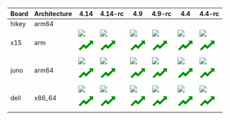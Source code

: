 <table>
<thead>
<tr><th>Board  </th><th>Architecture  </th><th>4.14                                                                                                                                                                                                                                                                                                                                                                                                   </th><th>4.14-rc                                                                                                                                                                                                                                                                                                                                                                                                         </th><th>4.9                                                                                                                                                                                                                                                                                                                                                                                                       </th><th>4.9-rc                                                                                                                                                                                                                                                                                                                                                                                                       </th><th>4.4                                                                                                                                                                                                                                                                                                                                                                                                       </th><th>4.4-rc                                                                                                                                                                                                                                                                                                                                                                                                       </th></tr>
</thead>
<tbody>
<tr><td>hikey  </td><td>arm64         </td><td>                                                                                                                                                                                                                                                                                                                                                                                                       </td><td>                                                                                                                                                                                                                                                                                                                                                                                                                </td><td>                                                                                                                                                                                                                                                                                                                                                                                                          </td><td>                                                                                                                                                                                                                                                                                                                                                                                                             </td><td>                                                                                                                                                                                                                                                                                                                                                                                                          </td><td>                                                                                                                                                                                                                                                                                                                                                                                                             </td></tr>
<tr><td>x15    </td><td>arm           </td><td><a href="https://ci.linaro.org/view/lkft/job/openembedded-lkft-linux-stable-4.14/DISTRO=rpb,MACHINE=am57xx-evm,label=docker-lkft/"><img src="https://ci.linaro.org/buildStatus/icon?job=openembedded-lkft-linux-stable-4.14/DISTRO=rpb,MACHINE=am57xx-evm,label=docker-lkft" /></a><br /><a href="https://qa-reports.linaro.org/lkft/linux-stable-4.14-oe/"><img src="squad_favicon.png" /></a>        </td><td><a href="https://ci.linaro.org/view/lkft/job/openembedded-lkft-linux-stable-rc-4.14/DISTRO=rpb,MACHINE=am57xx-evm,label=docker-lkft/"><img src="https://ci.linaro.org/buildStatus/icon?job=openembedded-lkft-linux-stable-rc-4.14/DISTRO=rpb,MACHINE=am57xx-evm,label=docker-lkft" /></a><br /><a href="https://qa-reports.linaro.org/lkft/linux-stable-rc-4.14-oe/"><img src="squad_favicon.png" /></a>        </td><td><a href="https://ci.linaro.org/view/lkft/job/openembedded-lkft-linux-stable-rc-4.9/DISTRO=rpb,MACHINE=am57xx-evm,label=docker-lkft/"><img src="https://ci.linaro.org/buildStatus/icon?job=openembedded-lkft-linux-stable-rc-4.9/DISTRO=rpb,MACHINE=am57xx-evm,label=docker-lkft" /></a><br /><a href="https://qa-reports.linaro.org/lkft/linux-stable-4.9-oe/"><img src="squad_favicon.png" /></a>        </td><td><a href="https://ci.linaro.org/view/lkft/job/openembedded-lkft-linux-stable-rc-4.9/DISTRO=rpb,MACHINE=am57xx-evm,label=docker-lkft/"><img src="https://ci.linaro.org/buildStatus/icon?job=openembedded-lkft-linux-stable-rc-4.9/DISTRO=rpb,MACHINE=am57xx-evm,label=docker-lkft" /></a><br /><a href="https://qa-reports.linaro.org/lkft/linux-stable-rc-4.9-oe/"><img src="squad_favicon.png" /></a>        </td><td><a href="https://ci.linaro.org/view/lkft/job/openembedded-lkft-linux-stable-rc-4.4/DISTRO=rpb,MACHINE=am57xx-evm,label=docker-lkft/"><img src="https://ci.linaro.org/buildStatus/icon?job=openembedded-lkft-linux-stable-rc-4.4/DISTRO=rpb,MACHINE=am57xx-evm,label=docker-lkft" /></a><br /><a href="https://qa-reports.linaro.org/lkft/linux-stable-4.4-oe/"><img src="squad_favicon.png" /></a>        </td><td><a href="https://ci.linaro.org/view/lkft/job/openembedded-lkft-linux-stable-rc-4.4/DISTRO=rpb,MACHINE=am57xx-evm,label=docker-lkft/"><img src="https://ci.linaro.org/buildStatus/icon?job=openembedded-lkft-linux-stable-rc-4.4/DISTRO=rpb,MACHINE=am57xx-evm,label=docker-lkft" /></a><br /><a href="https://qa-reports.linaro.org/lkft/linux-stable-rc-4.4-oe/"><img src="squad_favicon.png" /></a>        </td></tr>
<tr><td>juno   </td><td>arm64         </td><td><a href="https://ci.linaro.org/view/lkft/job/openembedded-lkft-linux-stable-4.14/DISTRO=rpb,MACHINE=juno,label=docker-lkft/"><img src="https://ci.linaro.org/buildStatus/icon?job=openembedded-lkft-linux-stable-4.14/DISTRO=rpb,MACHINE=juno,label=docker-lkft" /></a><br /><a href="https://qa-reports.linaro.org/lkft/linux-stable-4.14-oe/"><img src="squad_favicon.png" /></a>                    </td><td><a href="https://ci.linaro.org/view/lkft/job/openembedded-lkft-linux-stable-rc-4.14/DISTRO=rpb,MACHINE=juno,label=docker-lkft/"><img src="https://ci.linaro.org/buildStatus/icon?job=openembedded-lkft-linux-stable-rc-4.14/DISTRO=rpb,MACHINE=juno,label=docker-lkft" /></a><br /><a href="https://qa-reports.linaro.org/lkft/linux-stable-rc-4.14-oe/"><img src="squad_favicon.png" /></a>                    </td><td><a href="https://ci.linaro.org/view/lkft/job/openembedded-lkft-linux-stable-rc-4.9/DISTRO=rpb,MACHINE=juno,label=docker-lkft/"><img src="https://ci.linaro.org/buildStatus/icon?job=openembedded-lkft-linux-stable-rc-4.9/DISTRO=rpb,MACHINE=juno,label=docker-lkft" /></a><br /><a href="https://qa-reports.linaro.org/lkft/linux-stable-4.9-oe/"><img src="squad_favicon.png" /></a>                    </td><td><a href="https://ci.linaro.org/view/lkft/job/openembedded-lkft-linux-stable-rc-4.9/DISTRO=rpb,MACHINE=juno,label=docker-lkft/"><img src="https://ci.linaro.org/buildStatus/icon?job=openembedded-lkft-linux-stable-rc-4.9/DISTRO=rpb,MACHINE=juno,label=docker-lkft" /></a><br /><a href="https://qa-reports.linaro.org/lkft/linux-stable-rc-4.9-oe/"><img src="squad_favicon.png" /></a>                    </td><td><a href="https://ci.linaro.org/view/lkft/job/openembedded-lkft-linux-stable-rc-4.4/DISTRO=rpb,MACHINE=juno,label=docker-lkft/"><img src="https://ci.linaro.org/buildStatus/icon?job=openembedded-lkft-linux-stable-rc-4.4/DISTRO=rpb,MACHINE=juno,label=docker-lkft" /></a><br /><a href="https://qa-reports.linaro.org/lkft/linux-stable-4.4-oe/"><img src="squad_favicon.png" /></a>                    </td><td><a href="https://ci.linaro.org/view/lkft/job/openembedded-lkft-linux-stable-rc-4.4/DISTRO=rpb,MACHINE=juno,label=docker-lkft/"><img src="https://ci.linaro.org/buildStatus/icon?job=openembedded-lkft-linux-stable-rc-4.4/DISTRO=rpb,MACHINE=juno,label=docker-lkft" /></a><br /><a href="https://qa-reports.linaro.org/lkft/linux-stable-rc-4.4-oe/"><img src="squad_favicon.png" /></a>                    </td></tr>
<tr><td>dell   </td><td>x86_64        </td><td><a href="https://ci.linaro.org/view/lkft/job/openembedded-lkft-linux-stable-4.14/DISTRO=rpb,MACHINE=intel-core2-32,label=docker-lkft/"><img src="https://ci.linaro.org/buildStatus/icon?job=openembedded-lkft-linux-stable-4.14/DISTRO=rpb,MACHINE=intel-core2-32,label=docker-lkft" /></a><br /><a href="https://qa-reports.linaro.org/lkft/linux-stable-4.14-oe/"><img src="squad_favicon.png" /></a></td><td><a href="https://ci.linaro.org/view/lkft/job/openembedded-lkft-linux-stable-rc-4.14/DISTRO=rpb,MACHINE=intel-core2-32,label=docker-lkft/"><img src="https://ci.linaro.org/buildStatus/icon?job=openembedded-lkft-linux-stable-rc-4.14/DISTRO=rpb,MACHINE=intel-core2-32,label=docker-lkft" /></a><br /><a href="https://qa-reports.linaro.org/lkft/linux-stable-rc-4.14-oe/"><img src="squad_favicon.png" /></a></td><td><a href="https://ci.linaro.org/view/lkft/job/openembedded-lkft-linux-stable-rc-4.9/DISTRO=rpb,MACHINE=intel-core2-32,label=docker-lkft/"><img src="https://ci.linaro.org/buildStatus/icon?job=openembedded-lkft-linux-stable-rc-4.9/DISTRO=rpb,MACHINE=intel-core2-32,label=docker-lkft" /></a><br /><a href="https://qa-reports.linaro.org/lkft/linux-stable-4.9-oe/"><img src="squad_favicon.png" /></a></td><td><a href="https://ci.linaro.org/view/lkft/job/openembedded-lkft-linux-stable-rc-4.9/DISTRO=rpb,MACHINE=intel-core2-32,label=docker-lkft/"><img src="https://ci.linaro.org/buildStatus/icon?job=openembedded-lkft-linux-stable-rc-4.9/DISTRO=rpb,MACHINE=intel-core2-32,label=docker-lkft" /></a><br /><a href="https://qa-reports.linaro.org/lkft/linux-stable-rc-4.9-oe/"><img src="squad_favicon.png" /></a></td><td><a href="https://ci.linaro.org/view/lkft/job/openembedded-lkft-linux-stable-rc-4.4/DISTRO=rpb,MACHINE=intel-core2-32,label=docker-lkft/"><img src="https://ci.linaro.org/buildStatus/icon?job=openembedded-lkft-linux-stable-rc-4.4/DISTRO=rpb,MACHINE=intel-core2-32,label=docker-lkft" /></a><br /><a href="https://qa-reports.linaro.org/lkft/linux-stable-4.4-oe/"><img src="squad_favicon.png" /></a></td><td><a href="https://ci.linaro.org/view/lkft/job/openembedded-lkft-linux-stable-rc-4.4/DISTRO=rpb,MACHINE=intel-core2-32,label=docker-lkft/"><img src="https://ci.linaro.org/buildStatus/icon?job=openembedded-lkft-linux-stable-rc-4.4/DISTRO=rpb,MACHINE=intel-core2-32,label=docker-lkft" /></a><br /><a href="https://qa-reports.linaro.org/lkft/linux-stable-rc-4.4-oe/"><img src="squad_favicon.png" /></a></td></tr>
</tbody>
</table>
